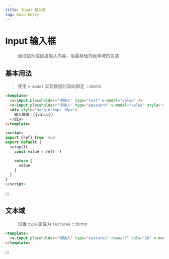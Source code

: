```yaml
---
title: Input 输入框
tag: Data Entry
---
```


# Input 输入框
> 通过鼠标或键盘输入内容，是最基础的表单域的包装


## 基本用法
> 使用 `v-model` 实现数据的双向绑定
:::demo
```html
<template>
  <x-input placeholder="请输入" type="text" v-model="value" />
  <x-input placeholder="请输入" type="password" v-model="value" style="margin-left:5px" />
  <div style="margin-top: 10px">
    输入框值：{{value}}
  </div>
</template>

<script>
import {ref} from 'vue'
export default {
  setup(){
    const value = ref('')

    return {
      value
    }
  }
}
</script>
```
:::


## 文本域
> 设置 `type` 属性为 `textarea`
:::demo
```html
<template>
  <x-input placeholder="请输入" type="textarea" rows="7" cols="20" v-model="value" />
</template>
```
:::